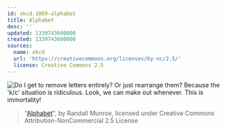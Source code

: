 ```yaml
---
id: xkcd.1069-alphabet
title: Alphabet
desc: ''
updated: 1339743600000
created: 1339743600000
sources:
  name: xkcd
  url: 'https://creativecommons.org/licenses/by-nc/2.5/'
  license: Creative Commons 2.5
---
```

![Do I get to remove letters entirely? Or just rearrange them? Because the 'k/c' situation is ridiculous. Look, we can make out whenever. This is *immortality*!](https://imgs.xkcd.com/comics/alphabet.png)
> "[Alphabet](https://xkcd.com/1069/)", by Randall Munroe, licensed under Creative Commons Attribution-NonCommercial 2.5 License
